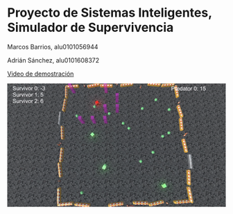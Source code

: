 # Proyecto de Sistemas Inteligentes, Simulador de Supervivencia

Marcos Barrios, alu0101056944

Adrián Sánchez, alu0101608372

[Video de demostración](./doc/proyectoSI_video_demo.mkv)

![Video de demostración](./doc/demo.gif)